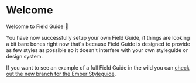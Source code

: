 # Welcome

Welcome to Field Guide 🎉

You have now successfully setup your own Field Guide, if things are looking a bit bare bones right now that's because Field Guide is designed to provide as few styles as possible so it doesn't interfere with your own styleguide or design system.

If you want to see an example of a full Field Guide in the wild you can [check out the new branch for the Ember Styleguide](https://deploy-preview-145--ember-styleguide.netlify.com/).
